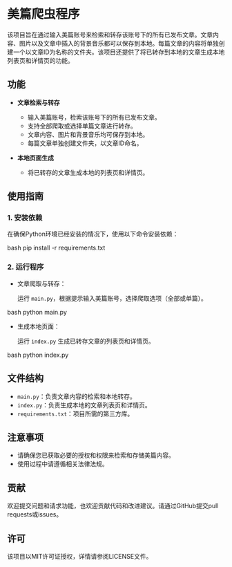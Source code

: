 # 美篇爬虫程序

该项目旨在通过输入美篇账号来检索和转存该账号下的所有已发布文章。文章内容、图片以及文章中插入的背景音乐都可以保存到本地。每篇文章的内容将单独创建一个以文章ID为名称的文件夹。该项目还提供了将已转存到本地的文章生成本地列表页和详情页的功能。

## 功能

- **文章检索与转存**
  - 输入美篇账号，检索该账号下的所有已发布文章。
  - 支持全部爬取或选择单篇文章进行转存。
  - 文章内容、图片和背景音乐均可保存到本地。
  - 每篇文章单独创建文件夹，以文章ID命名。

- **本地页面生成**
  - 将已转存的文章生成本地的列表页和详情页。

## 使用指南

### 1. 安装依赖

在确保Python环境已经安装的情况下，使用以下命令安装依赖：

bash
pip install -r requirements.txt


### 2. 运行程序

- 文章爬取与转存：

  运行 `main.py`，根据提示输入美篇账号，选择爬取选项（全部或单篇）。

  
bash
  python main.py
  


- 生成本地页面：

  运行 `index.py` 生成已转存文章的列表页和详情页。

  
bash
  python index.py
  


## 文件结构

- `main.py`：负责文章内容的检索和本地转存。
- `index.py`：负责生成本地的文章列表页和详情页。
- `requirements.txt`：项目所需的第三方库。

## 注意事项

- 请确保您已获取必要的授权和权限来检索和存储美篇内容。
- 使用过程中请遵循相关法律法规。

## 贡献

欢迎提交问题和请求功能，也欢迎贡献代码和改进建议。请通过GitHub提交pull requests或issues。

## 许可

该项目以MIT许可证授权，详情请参阅LICENSE文件。